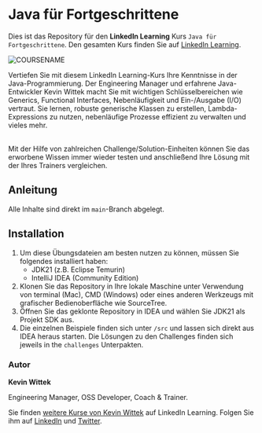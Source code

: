 # Java für Fortgeschrittene

Dies ist das Repository für den **LinkedIn Learning** Kurs `Java für Fortgeschrittene`. Den gesamten Kurs finden Sie auf [LinkedIn Learning][lil-course-url].

![COURSENAME][lil-thumbnail-url]

Vertiefen Sie mit diesem LinkedIn Learning-Kurs Ihre Kenntnisse in der Java-Programmierung. Der Engineering Manager und erfahrene Java-Entwickler Kevin Wittek macht Sie mit wichtigen Schlüsselbereichen wie Generics, Functional Interfaces, Nebenläufigkeit und Ein-/Ausgabe (I/O) vertraut. Sie lernen, robuste generische Klassen zu erstellen, Lambda-Expressions zu nutzen, nebenläufige Prozesse effizient zu verwalten und vieles mehr.<br><br>

Mit der Hilfe von zahlreichen Challenge/Solution-Einheiten können Sie das erworbene Wissen immer wieder testen und anschließend Ihre Lösung mit der Ihres Trainers vergleichen.

## Anleitung

Alle Inhalte sind direkt im `main`-Branch abgelegt.

## Installation

1. Um diese Übungsdateien am besten nutzen zu können, müssen Sie folgendes installiert haben:
   - JDK21 (z.B. Eclipse Temurin)
   - IntelliJ IDEA (Community Edition)
2. Klonen Sie das Repository in Ihre lokale Maschine unter Verwendung von terminal (Mac), CMD (Windows) oder eines anderen Werkzeugs mit grafischer Bedienoberfläche wie SourceTree.
3. Öffnen Sie das geklonte Repository in IDEA und wählen Sie JDK21 als Projekt SDK aus.
4. Die einzelnen Beispiele finden sich unter `/src` und lassen sich direkt aus IDEA heraus starten. Die Lösungen zu den Challenges finden sich jeweils in the `challenges` Unterpakten.

### Autor

**Kevin Wittek**

Engineering Manager, OSS Developer, Coach & Trainer.

Sie finden [weitere Kurse von Kevin Wittek](https://www.linkedin.com/learning/instructors/kevin-wittek) auf LinkedIn Learning. Folgen Sie ihm auf [LinkedIn](https://www.linkedin.com/in/kevin-wittek?trk=lil_instructor) und [Twitter](https://twitter.com/kiview).

[0]: # (Replace these placeholder URLs with actual course URLs)
[lil-course-url]: https://www.linkedin.com/learning/java-fur-fortgeschrittene
[lil-thumbnail-url]: https://media.licdn.com/dms/image/D4E0DAQECWnWVuyrKHA/learning-public-crop_675_1200/0/1715606125312?e=2147483647&v=beta&t=tPDGNDCtX9cvegi8VoGVYU2blAW4uahbAMZAsuei_dk

[1]: # (End of DE-Instruction ###############################################################################################)
